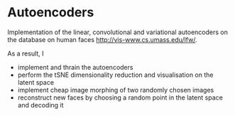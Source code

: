 # Autoencoders
Implementation of the linear, convolutional and variational autoencoders on the database on human faces http://vis-www.cs.umass.edu/lfw/.

As a result, I 

- implement and thrain the autoencoders
- perform the tSNE dimensionality reduction and visualisation on the latent space
- implement cheap image morphing of two randomly chosen images
- reconstruct new faces by choosing a random point in the latent space and decoding it
